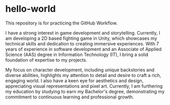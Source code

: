 # hello-world
This repository is for practicing the GitHub Workflow.

I have a strong interest in game development and storytelling. Currently, I am developing a 2D based fighting game in Unity, which showcases my technical skills and dedication to creating immersive experiences. With 7 years of experience in software development and an Associate of Applied Science (AAS) degree in Information Technology (IT), I bring a solid foundation of expertise to my projects.

My focus on character development, including unique backstories and diverse abilities, highlights my attention to detail and desire to craft a rich, engaging world. I also have a keen eye for aesthetics and design, appreciating visual representations and pixel art. Currently, I am furthering my education by studying to earn my Bachelor's degree, demonstrating my commitment to continuous learning and professional growth.

#
